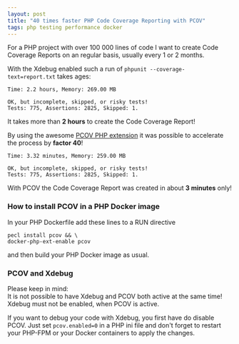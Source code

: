 ```yaml
---
layout: post
title: "40 times faster PHP Code Coverage Reporting with PCOV"
tags: php testing performance docker
---
```

For a PHP project with over 100 000 lines of code
I want to create Code Coverage Reports on an regular basis, usually every 1 or 2 months.

With the Xdebug enabled such a run of ```phpunit --coverage-text=report.txt``` takes ages:

```text
Time: 2.2 hours, Memory: 269.00 MB

OK, but incomplete, skipped, or risky tests!
Tests: 775, Assertions: 2825, Skipped: 1.
```

It takes more than **2 hours** to create the Code Coverage Report!

By using the awesome [PCOV PHP extension](https://github.com/krakjoe/pcov)
it was possible to accelerate the process by **factor 40**!

```text
Time: 3.32 minutes, Memory: 259.00 MB

OK, but incomplete, skipped, or risky tests!
Tests: 775, Assertions: 2825, Skipped: 1.
```

With PCOV the Code Coverage Report was created in about **3 minutes** only!

### How to install PCOV in a PHP Docker image

In your PHP Dockerfile add these lines to a RUN directive

```text
pecl install pcov && \
docker-php-ext-enable pcov
```

and then build your PHP Docker image as usual.

### PCOV and Xdebug

Please keep in mind:  
It is not possible to have Xdebug and PCOV both active at the same time!
Xdebug must not be enabled, when PCOV is active.

If you want to debug your code with Xdebug, you first have do disable PCOV.
Just set ```pcov.enabled=0``` in a PHP ini file and don't forget to restart
your PHP-FPM or your Docker containers to apply the changes.
